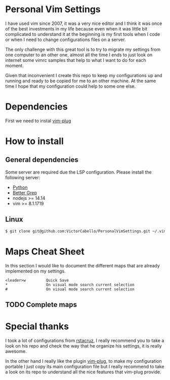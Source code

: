 # Personal Vim Settings

I have used vim since 2007, it was a very nice editor and I think it was once of the best investments in my life because even when it was little bit complicated to understand it at the beginning is my first tools when I code or when I need to change configurations files on a server.

The only challenge with this great tool is to try to migrate my settings from one computer to an other one, almost all the time I ends to just look on internet some vimrc samples that help to what I want to do for each moment.

Given that inconvenient I create this repo to keep my configurations up and running and ready to be copied for me to an other machine. At the same time I hope that my configuration could help to some one else.

# Dependencies

First we need to instal [vim-plug](https://github.com/junegunn/vim-plug)

# How to install

## General dependencies

Some server are required due the LSP configuration. Please install the following server:

- [Python](https://github.com/neovim/nvim-lspconfig/blob/master/doc/server_configurations.md#pyright)
- [Better Grep](https://github.com/ggreer/the_silver_searcher)
- nodejs >= 14.14
- vim >= 8.1.1719

## Linux

```bash
$ git clone git@github.com:VictorCabello/PersonalVimSettings.git ~/.vim
```

# Maps Cheat Sheet

In this section I would like to document the different maps that are already implemented on my settings.

    <leader>w         Quick Save 
    *                 On visual mode search current selection
    #                 On visual mode search current selection

## TODO Complete maps




# Special thanks

I took a lot of configurations from [rstacruz](https://github.com/rstacruz/vim-coc-settings), I really recommend you to take a look on his repo and check the way that he organize his settings, it is really awesome.

In the other hand I really like the plugin [vim-plug](https://github.com/junegunn/vim-plug), to make my configuration portable I just copy its main configuration file but I really recommend to take a look on its repo to understand all the nice features that vim-plug provide.

